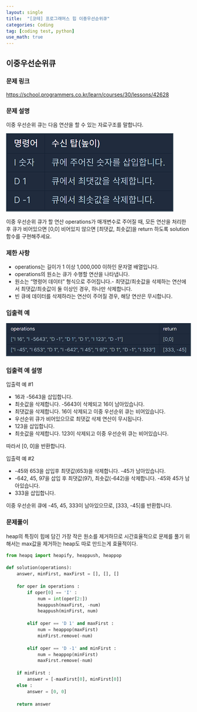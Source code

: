 ```yaml
---
layout: single
title:  "[코테] 프로그래머스 힙 이중우선순위큐"
categories: Coding
tag: [coding test, python]
use_math: true
---
```


## 이중우선순위큐
### 문제 링크
<https://school.programmers.co.kr/learn/courses/30/lessons/42628>

### 문제 설명
이중 우선순위 큐는 다음 연산을 할 수 있는 자료구조를 말합니다.

![그림1](/images/20250413_1.png)

이중 우선순위 큐가 할 연산 operations가 매개변수로 주어질 때, 모든 연산을 처리한 후 큐가 비어있으면 [0,0] 비어있지 않으면 [최댓값, 최솟값]을 return 하도록 solution 함수를 구현해주세요.

### 제한 사항
- operations는 길이가 1 이상 1,000,000 이하인 문자열 배열입니다.
- operations의 원소는 큐가 수행할 연산을 나타냅니다.
- 원소는 “명령어 데이터” 형식으로 주어집니다.- 최댓값/최솟값을 삭제하는 연산에서 최댓값/최솟값이 둘 이상인 경우, 하나만 삭제합니다.
- 빈 큐에 데이터를 삭제하라는 연산이 주어질 경우, 해당 연산은 무시합니다.

### 입출력 예
![그림2](/images/20250413_2.png)

### 입출력 예 설명
입출력 예 #1

- 16과 -5643을 삽입합니다.
- 최솟값을 삭제합니다. -5643이 삭제되고 16이 남아있습니다.
- 최댓값을 삭제합니다. 16이 삭제되고 이중 우선순위 큐는 비어있습니다.
- 우선순위 큐가 비어있으므로 최댓값 삭제 연산이 무시됩니다.
- 123을 삽입합니다.
- 최솟값을 삭제합니다. 123이 삭제되고 이중 우선순위 큐는 비어있습니다.

따라서 [0, 0]을 반환합니다.


입출력 예 #2

- -45와 653을 삽입후 최댓값(653)을 삭제합니다. -45가 남아있습니다.
- -642, 45, 97을 삽입 후 최댓값(97), 최솟값(-642)을 삭제합니다. -45와 45가 남아있습니다.
- 333을 삽입합니다.

이중 우선순위 큐에 -45, 45, 333이 남아있으므로, [333, -45]를 반환합니다.

### 문제풀이
heap의 특징이 힙에 담긴 가장 작은 원소를 제거하므로 시간효율적으로 문제를 풀기 위해서는 max값을 제거하는 heap도 따로 만드는게 효율적이다.


```python
from heapq import heapify, heappush, heappop

def solution(operations):
    answer, minFirst, maxFirst = [], [], []
    
    for oper in operations : 
        if oper[0] == 'I' :
            num = int(oper[2:])
            heappush(maxFirst, -num)
            heappush(minFirst, num)
            
        elif oper == 'D 1' and maxFirst : 
            num = heappop(maxFirst)
            minFirst.remove(-num)

        elif oper == 'D -1' and minFirst : 
            num = heappop(minFirst)
            maxFirst.remove(-num)
            
    if minFirst : 
        answer = [-maxFirst[0], minFirst[0]]
    else : 
        answer = [0, 0]
        
    return answer
```
